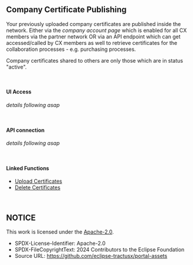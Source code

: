 ## Company Certificate Publishing

Your previously uploaded company certificates are published inside the network.
Either via the _company account page_ which is enabled for all CX members via the partner network OR via an API endpoint which can get accessed/called by CX members as well to retrieve certificates for the collaboration processes - e.g. purchasing processes.

Company certificates shared to others are only those which are in status "active".

<br>

#### UI Access

_details following asap_

<br>

#### API connection

_details following asap_

<br>

#### Linked Functions

- [Upload Certificates](/docs/user/08.%20Certificate%20Management/01.%20Certificate%20Upload.md)
- [Delete Certificates](/docs/user/08.%20Certificate%20Management/02.%20Certificate%20Deletion.md)

<br>

## NOTICE

This work is licensed under the [Apache-2.0](https://www.apache.org/licenses/LICENSE-2.0).

- SPDX-License-Identifier: Apache-2.0
- SPDX-FileCopyrightText: 2024 Contributors to the Eclipse Foundation
- Source URL: https://github.com/eclipse-tractusx/portal-assets
